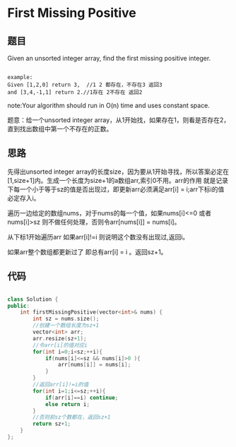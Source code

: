 # First Missing Positive

## 题目 

Given an unsorted integer array, find the first missing positive integer.

```

example:
Given [1,2,0] return 3,  //1 2 都存在，不存在3 返回3
and [3,4,-1,1] return 2.//1存在 2不存在 返回2

```

note:Your algorithm should run in O(n) time and uses constant space.

题意：给一个unsorted integer array，从1开始找，如果存在1，则看是否存在2，直到找出数组中第一个不存在的正数。


## 思路

先得出unsorted integer array的长度size，因为要从1开始寻找，所以答案必定在[1,size+1]内。生成一个长度为size+1的a数组arr,索引0不用。arr的作用
就是记录下每一个小于等于sz的值是否出现过，即更新arr必须满足arr[i] = i;arr下标i的值必定存入i。

遍历一边给定的数组nums，对于nums的每一个值，如果nums[i]<=0 或者 nums[i]>sz 则不做任何处理，否则令arr[nums[i]] = nums[i]。 

从下标1开始遍历arr 如果arr[i]!=i 则说明这个数没有出现过,返回i。

如果arr整个数组都更新过了 即总有arr[i] = i 。返回sz+1。

## 代码

```cpp

class Solution {
public:
    int firstMissingPositive(vector<int>& nums) {
        int sz = nums.size();
        //创建一个数组长度为sz+1
        vector<int> arr;
        arr.resize(sz+1);
        //令arr[i]的值对应i
        for(int i=0;i<sz;++i){
            if(nums[i]<=sz && nums[i]>0 ){
                arr[nums[i]] = nums[i];
            }
        }
        //返回arr[i]!=i的值
        for(int i=1;i<=sz;++i){
            if(arr[i]==i) continue;
            else return i;
        }
        //否则前sz个数都在，返回sz+1
        return sz+1;
    }
};


```
